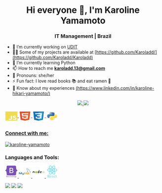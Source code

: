 <h1 align="center">Hi everyone 👋, I'm Karoline Yamamoto</h1>
<h3 align="center">IT Management | Brazil</h3>

- 🔭 I’m currently working on [UDIT](https://uniondigitalit.com/)
- 👨‍💻 Some of my projects are available at [https://github.com/Karoladd/](https://github.com/Karoladd/Karoladd)
- 🌱 I’m currently learning Python
- 📫 How to reach me **karoladd.13@gmail.com**
- 💃 Pronouns: she/her
- ⚡ Fun fact: I love read books 📚 and eat ramen 🍜
- 📄 Know about my experiences [(https://www.linkedin.com/in/karoline-hikari-yamamoto/)](https://www.linkedin.com/in/karoline-hikari-yamamoto/)

<div align="center">
  <a href="https://beacons.ai/karolineymt">
  <img height="160em" src="https://github-readme-stats.vercel.app/api?username=karoladd&show_icons=true&theme=dracula&include_all_commits=true&count_private=true"/>
  <img height="160em" src="https://github-readme-stats.vercel.app/api/top-langs/?username=karoladd&layout=compact&langs_count=7&theme=dracula"/>
</div>
  
<div style="display: inline_block"><br>
  <img align="center" alt="Rafa-Js" height="30" width="40" src="https://raw.githubusercontent.com/devicons/devicon/master/icons/javascript/javascript-plain.svg">
  <img align="center" alt="Rafa-HTML" height="30" width="40" src="https://raw.githubusercontent.com/devicons/devicon/master/icons/html5/html5-original.svg">
  <img align="center" alt="Rafa-CSS" height="30" width="40" src="https://raw.githubusercontent.com/devicons/devicon/master/icons/css3/css3-original.svg">
  <img align="center" alt="Rafa-Python" height="30" width="40" src="https://raw.githubusercontent.com/devicons/devicon/master/icons/python/python-original.svg">
</div>
  
  ##
  
<h3 align="left">Connect with me:</h3>
<p align="left">
<a href="[https://www.linkedin.com/in/karoline-hikari-yamamoto/](https://www.linkedin.com/in/karoline-hikari-yamamoto/)" target="blank"><img align="center" src="https://raw.githubusercontent.com/rahuldkjain/github-profile-readme-generator/master/src/images/icons/Social/linked-in-alt.svg" alt="karoline-yamamoto" height="30" width="40" /></a>
</p>

<h3 align="left">Languages and Tools:</h3>
<p align="left">  <a href="https://getbootstrap.com" target="_blank" rel="noreferrer"> <img src="https://raw.githubusercontent.com/devicons/devicon/master/icons/bootstrap/bootstrap-plain-wordmark.svg" alt="bootstrap" width="40" height="40"/> </a> <a href="https://www.mysql.com/" target="_blank" rel="noreferrer"> <img src="https://raw.githubusercontent.com/devicons/devicon/master/icons/mysql/mysql-original-wordmark.svg" alt="mysql" width="40" height="40"/> </a> <a href="https://nodejs.org" target="_blank" rel="noreferrer"> <img src="https://raw.githubusercontent.com/devicons/devicon/master/icons/nodejs/nodejs-original-wordmark.svg" alt="nodejs" width="40" height="40"/> </a><a href="https://reactjs.org/" target="_blank" rel="noreferrer"> <img src="https://raw.githubusercontent.com/devicons/devicon/master/icons/react/react-original-wordmark.svg" alt="react" width="40" height="40"/> </a> <a href="https://travis-ci.org" target="_blank" rel="noreferrer"></p>
  
  <div> 
  <a href="https://www.instagram.com/karolineymt/" target="_blank"><img src="https://img.shields.io/badge/-Instagram-%23E4405F?style=for-the-badge&logo=instagram&logoColor=white" target="_blank"></a>
  <a href = "mailto:karoladd@gmail.com"><img src="https://img.shields.io/badge/-Gmail-%23333?style=for-the-badge&logo=gmail&logoColor=white" target="_blank"></a>
  <a href="https://www.linkedin.com/in/karoline-hikari-yamamoto" target="_blank"><img src="https://img.shields.io/badge/-LinkedIn-%230077B5?style=for-the-badge&logo=linkedin&logoColor=white" target="_blank"></a> 
 
</div>
  
